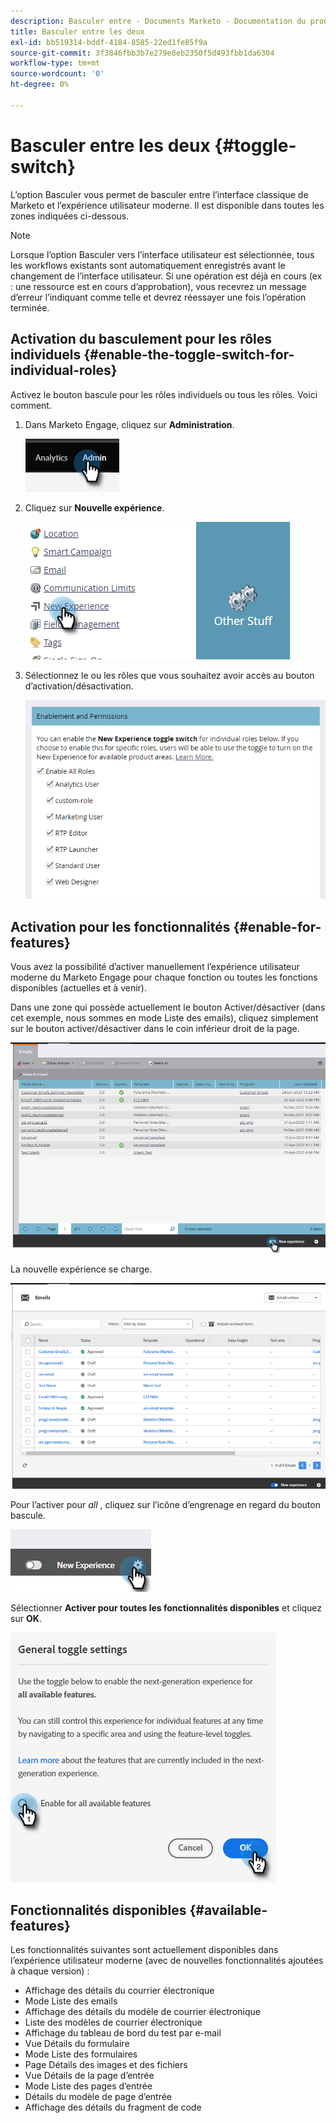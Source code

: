 ```yaml
---
description: Basculer entre - Documents Marketo - Documentation du produit
title: Basculer entre les deux
exl-id: bb519314-bddf-4184-8585-22ed1fe85f9a
source-git-commit: 3f3846fbb3b7e279e8eb2350f5d493fbb1da6304
workflow-type: tm+mt
source-wordcount: '0'
ht-degree: 0%

---
```


# Basculer entre les deux {#toggle-switch}

L’option Basculer vous permet de basculer entre l’interface classique de Marketo et l’expérience utilisateur moderne. Il est disponible dans toutes les zones indiquées ci-dessous.

>[!NOTE]
>
>Lorsque l’option Basculer vers l’interface utilisateur est sélectionnée, tous les workflows existants sont automatiquement enregistrés avant le changement de l’interface utilisateur. Si une opération est déjà en cours (ex : une ressource est en cours d’approbation), vous recevrez un message d’erreur l’indiquant comme telle et devrez réessayer une fois l’opération terminée.

## Activation du basculement pour les rôles individuels {#enable-the-toggle-switch-for-individual-roles}

Activez le bouton bascule pour les rôles individuels ou tous les rôles. Voici comment.

1. Dans Marketo Engage, cliquez sur **Administration**.

   ![](assets/toggle-switch-1.png)

1. Cliquez sur **Nouvelle expérience**.

   ![](assets/toggle-switch-2.png)

1. Sélectionnez le ou les rôles que vous souhaitez avoir accès au bouton d’activation/désactivation.

   ![](assets/toggle-switch-3.png)

## Activation pour les fonctionnalités {#enable-for-features}

Vous avez la possibilité d’activer manuellement l’expérience utilisateur moderne du Marketo Engage pour chaque fonction ou toutes les fonctions disponibles (actuelles et à venir).

Dans une zone qui possède actuellement le bouton Activer/désactiver (dans cet exemple, nous sommes en mode Liste des emails), cliquez simplement sur le bouton activer/désactiver dans le coin inférieur droit de la page.

![](assets/toggle-switch-4.png)

La nouvelle expérience se charge.

![](assets/toggle-switch-5.png)

Pour l’activer pour _all_ , cliquez sur l’icône d’engrenage en regard du bouton bascule.

![](assets/toggle-switch-6.png)

Sélectionner **Activer pour toutes les fonctionnalités disponibles** et cliquez sur **OK**.

![](assets/toggle-switch-7.png)

## Fonctionnalités disponibles {#available-features}

Les fonctionnalités suivantes sont actuellement disponibles dans l’expérience utilisateur moderne (avec de nouvelles fonctionnalités ajoutées à chaque version) :

* Affichage des détails du courrier électronique
* Mode Liste des emails
* Affichage des détails du modèle de courrier électronique
* Liste des modèles de courrier électronique
* Affichage du tableau de bord du test par e-mail
* Vue Détails du formulaire
* Mode Liste des formulaires
* Page Détails des images et des fichiers
* Vue Détails de la page d’entrée
* Mode Liste des pages d’entrée
* Détails du modèle de page d’entrée
* Affichage des détails du fragment de code

